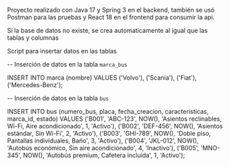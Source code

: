 Proyecto realizado con Java 17 y Spring 3 en el backend, también se usó Postman para las pruebas y 
React 18 en el frontend para consumir la api.

Si la base de datos no existe, se crea automaticamente al igual que las tablas y columnas

Script para insertar datos en las tablas

-- Inserción de datos en la tabla `marca_bus`

INSERT INTO marca (nombre) 
VALUES 
    ('Volvo'), 
    ('Scania'), 
    ('Fiat'), 
    ('Mercedes-Benz');

-- Inserción de datos en la tabla `bus`

INSERT INTO bus (numero_bus, placa, fecha_creacion, caracteristicas, marca_id, estado) 
VALUES
    ('B001', 'ABC-123', NOW(), 'Asientos reclinables, Wi-Fi, Aire acondicionado', 1, 'Activo'),
    ('B002', 'DEF-456', NOW(), 'Asientos estándar, Sin Wi-Fi', 2, 'Activo'),
    ('B003', 'GHI-789', NOW(), 'Doble piso, Pantallas individuales, Baño', 3, 'Activo'),
    ('B004', 'JKL-012', NOW(), 'Autobús económico, Sin aire acondicionado', 4, 'Inactivo'),
    ('B005', 'MNO-345', NOW(), 'Autobús premium, Cafetera incluida', 1, 'Activo');
